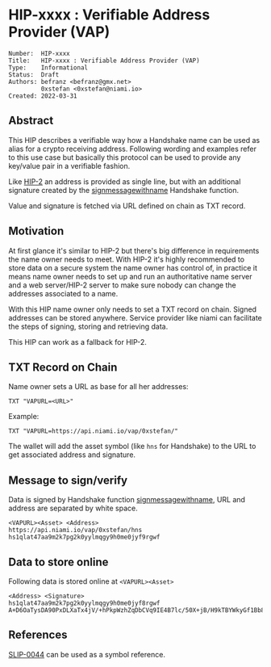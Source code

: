 # HIP-xxxx : Verifiable Address Provider (VAP)

```
Number:  HIP-xxxx
Title:   HIP-xxxx : Verifiable Address Provider (VAP)
Type:    Informational
Status:  Draft
Authors: befranz <befranz@gmx.net>
         0xstefan <0xstefan@niami.io>
Created: 2022-03-31
```

## Abstract

This HIP describes a verifiable way how a Handshake name can be used as alias for a crypto receiving address. Following wording and examples refer to this use case but basically this protocol can be used to provide any key/value pair in a verifiable fashion.

Like [HIP-2](https://github.com/handshake-org/HIPs/blob/master/HIP-0002.md) an address is provided as single line, but with an additional signature created by the [signmessagewithname](https://hsd-dev.org/api-docs/#signmessagewithname) Handshake function.

Value and signature is fetched via URL defined on chain as TXT record.

## Motivation

At first glance it's similar to HIP-2 but there's big difference in requirements the name owner needs to meet. With HIP-2 it's highly recommended to store data on a secure system the name owner has control of, in practice it means name owner needs to set up and run an authoritative name server and a web server/HIP-2 server to make sure nobody can change the addresses associated to a name.

With this HIP name owner only needs to set a TXT record on chain. Signed addresses can be stored anywhere. Service provider like niami can facilitate the steps of signing, storing and retrieving data.

This HIP can work as a fallback for HIP-2.

## TXT Record on Chain

Name owner sets a URL as base for all her addresses:

```TXT "VAPURL=<URL>"```

Example:

```TXT "VAPURL=https://api.niami.io/vap/0xstefan/"```

The wallet will add the asset symbol (like `hns` for Handshake) to the URL to get associated address and signature.

## Message to sign/verify

Data is signed by Handshake function [signmessagewithname](https://hsd-dev.org/api-docs/#signmessagewithname), URL and address are separated by white space.

```
<VAPURL><Asset> <Address>
https://api.niami.io/vap/0xstefan/hns hs1qlat47aa9m2k7pg2k0yylmqgy9h0me0jyf9rgwf
```

## Data to store online

Following data is stored online at `<VAPURL><Asset>`

```
<Address> <Signature>
hs1qlat47aa9m2k7pg2k0yylmqgy9h0me0jyf8rgwf A+D6OaTysDA90PxDLXaTx4jV/+hPkpWzhZqDbCVq9IE4B7lc/50X+jB/H9kTBYWkyGf1Bb862vS/0aQGF9dOmg==
```

## References

[SLIP-0044](https://github.com/satoshilabs/slips/blob/master/slip-0044.md) can be used as a symbol reference.
